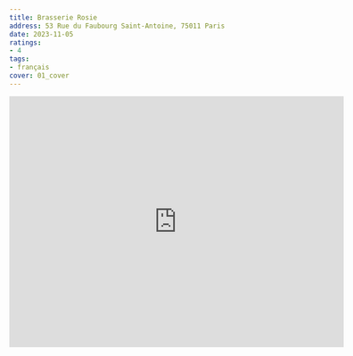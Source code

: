 ```yaml
---
title: Brasserie Rosie
address: 53 Rue du Faubourg Saint-Antoine, 75011 Paris
date: 2023-11-05
ratings:
- 4
tags:
- français
cover: 01_cover
---
```

  
<div align="center">
    <div class="map-responsive">
        <iframe src="https://www.google.com/maps/embed?pb=!1m18!1m12!1m3!1d2625.314989631754!2d2.370513476793846!3d48.85220360114135!2m3!1f0!2f0!3f0!3m2!1i1024!2i768!4f13.1!3m3!1m2!1s0x47e67367208818a7%3A0xac9e5face0a0c3!2sBrasserie%20Rosie!5e0!3m2!1sfr!2sfr!4v1702075243623!5m2!1sfr!2sfr" width="600" height="450" style="border:0;" allowfullscreen="" loading="lazy" referrerpolicy="no-referrer-when-downgrade"></iframe>
    </div>
</div>

